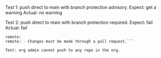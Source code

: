 Test 1: push direct to main with branch protection advisory. 
Expect: get a warning
Actual: no warning

Test 2: push direct to main with branch protection required.
Expect: fail
Actual: fail

````remote: Bypassed rule violations for refs/heads/main:
remote: 
remote: - Changes must be made through a pull request.```

Test: org admin cannot push to any repo in the org. 

